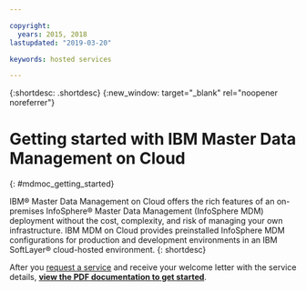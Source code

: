 ```yaml
---

copyright:
  years: 2015, 2018
lastupdated: "2019-03-20"

keywords: hosted services

---
```


{:shortdesc: .shortdesc}
{:new_window: target="_blank" rel="noopener noreferrer"}

# Getting started with IBM Master Data Management on Cloud
{: #mdmoc_getting_started}

IBM® Master Data Management on Cloud offers the rich features of an
on-premises InfoSphere® Master Data Management (InfoSphere MDM) deployment without
the cost, complexity, and risk of managing your own infrastructure. IBM MDM on Cloud
provides preinstalled InfoSphere MDM configurations for production and development
environments in an IBM SoftLayer® cloud-hosted environment.
{: shortdesc}

After you [request a service](/catalog/services/ibm-master-data-management-on-cloud)
and receive your welcome letter with the service details,
[**view the PDF documentation to get started**](https://public.dhe.ibm.com/cloud/bluemix/hosted/).

